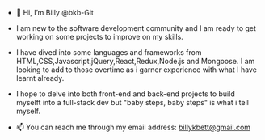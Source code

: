 - 👋 Hi, I’m Billy @bkb-Git

- I am new to the software development community and I am ready to get working on some projects to improve on my skills.

- I have dived into some languages and frameworks from HTML,CSS,Javascript,jQuery,React,Redux,Node.js and Mongoose. I am looking to add to those overtime as i garner experience
  with what I have learnt already.

- I hope to delve into both front-end and back-end projects to build myselft into a full-stack dev but "baby steps, baby steps" is what i tell myself. 

- 📫 You can reach me through my email address: billykbett@gmail.com

